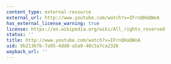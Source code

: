 ```yaml
---
content_type: external-resource
external_url: http://www.youtube.com/watch?v=IFrnQHaQWoA
has_external_license_warning: true
license: https://en.wikipedia.org/wiki/All_rights_reserved
status: ''
title: http://www.youtube.com/watch?v=IFrnQHaQWoA
uid: 9b21367b-7a95-4dd8-a5a9-40c5a7ca2326
wayback_url: ''
---
```

